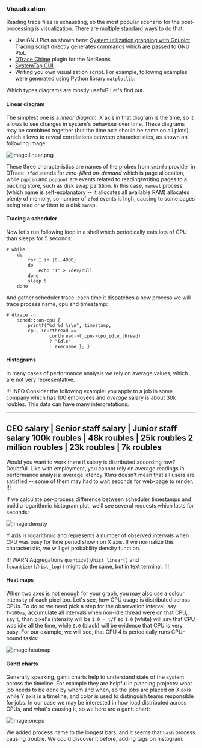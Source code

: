 ### Visualization

Reading trace files is exhausting, so the most popular scenario for the post-processing is visualization. There are multiple standard ways to do that:
  * Use GNU Plot as shown here: [System utilization graphing with Gnuplot](https://sourceware.org/systemtap/wiki/WSUtilGraphWithGnuplot). Tracing script directly generates commands which are passed to GNU Plot. 
  * [DTrace Chime](http://wiki.netbeans.org/NetBeans_DTrace_GUI_Plugin_1_0 ) plugin for the NetBeans
  * [SystemTap GUI](http://stapgui.sourceforge.net/)
  * Writing you own visualization script. For example, following examples were generated using Python library `matplotlib`.
  
Which types diagrams are mostly useful? Let's find out.

#### Linear diagram

The simplest one is a _linear diagram_. X axis in that diagram is the time, so it allows to see changes in system's behaviour over time. These diagrams may be combined together (but the time axis should be same on all plots), which allows to reveal correlations between characteristics, as shown on following image:

![image:linear.png](linear.png)

These three characteristics are names of the probes from `vminfo` provider in DTrace: `zfod` stands for _zero-filled on-demand_ which is page allocation, while `pgpgin` and `pgpgout` are events related to reading/writing pages to a backing store, such as disk swap partition. In this case, `memeat` process (which name is self-explanatory -- it allocates all available RAM) allocates plenty of memory, so number of `zfod` events is high, causing to some pages being read or written to a disk swap. 

#### Tracing a scheduler

Now let's run following loop in a shell which periodically eats lots of CPU than sleeps for 5 seconds:
```
# while : 
	do
		for I in {0..4000}
		do  
			echo '1' > /dev/null
		done
		sleep 5
	done
```
And gather scheduler trace: each time it dispatches a new process we will trace process name, cpu and timestamp:
```
# dtrace -n '
	sched:::on-cpu { 
		printf("%d %d %s\n", timestamp, 
		cpu, (curthread == 
				curthread->t_cpu->cpu_idle_thread)
				? "idle" 
				: execname ); }'
```

#### Histograms

In many cases of performance analysis we rely on average values, which are not very representative. 

!!! INFO
Consider the following example: you apply to a job in some company which has 100 employees and _average_ salary is about 30k roubles. This data can have many interpretations:

---
__CEO salary__ | __Senior staff salary__ | __Junior staff salary__
100k roubles | 48k roubles | 25k roubles
2 million roubles | 23k roubles | 7k roubles
---

Would you want to work there if salary is distributed according row? Doubtful. Like with employment, you cannot rely on average readings in performance analysis: average latency 10ms doesn't mean that all users are satisfied -- some of them may had to wait seconds for web-page to render.
!!!

If we calculate per-process difference between scheduler timestamps and build a logarithmic histogram plot, we'll see several requests which lasts for seconds:

![image:density](density.png)

Y axis is logarithmic and represents a number of observed intervals when CPU was busy for time period shown on X axis. If we normalize this characteristic, we will get probability density function. 

!!! WARN
Aggregations `quantize()`/`hist_linear()` and `lquantize()`/`hist_log()` might do the same, but in text terminal.
!!!

#### Heat maps

When two axes is not enough for your graph, you may also use a colour intensity of each pixel too. Let's see, how CPU usage is distributed across CPUs. To do so we need pick a step for the observation interval, say `T=100ms`, accumulate all intervals when non-idle thread were on that CPU, say `t`, than pixel's intensity will be `1.0 - t/T` so `1.0` (white) will say that CPU was idle all the time, while `0.0` (black) will be evidence that CPU is very busy. For our example, we will see, that CPU 4 is periodically runs CPU-bound tasks:

![image:heatmap](heatmap.png)


#### Gantt charts

Generally speaking, gantt charts help to understand state of the system across the timeline. For example they are helpful in planning projects: what job needs to be done by whom and when, so the jobs are placed on X axis while Y axis is a timeline, and color is used to distinguish teams responsible for jobs. In our case we may be interested in how load distributed across CPUs, and what's causing it, so we here are a gantt chart:

![image:oncpu](oncpu.png)

We added process name to the longest bars, and it seems that `bash` process causing trouble. We could discover it before, adding tags on histogram.
